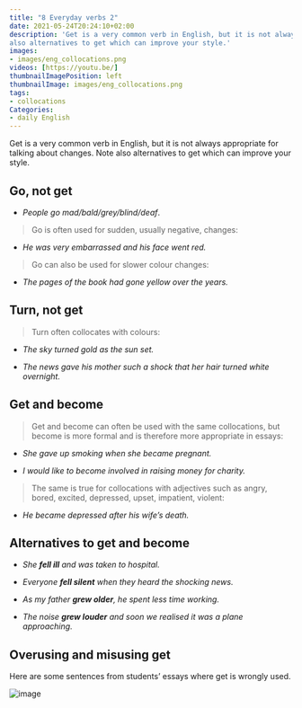 ```yaml
---
title: "8 Everyday verbs 2"
date: 2021-05-24T20:24:10+02:00
description: 'Get is a very common verb in English, but it is not always appropriate for talking about changes. Note
also alternatives to get which can improve your style.'
images:
- images/eng_collocations.png
videos: [https://youtu.be/]
thumbnailImagePosition: left
thumbnailImage: images/eng_collocations.png
tags:
- collocations
Categories:
- daily English
---
```


Get is a very common verb in English, but it is not always appropriate for talking about changes. Note
also alternatives to get which can improve your style.

## Go, not get

* *People go mad/bald/grey/blind/deaf*.

> Go is often used for sudden, usually negative, changes:

* *He was very embarrassed and his face went red.*

> Go can also be used for slower colour changes:

* *The pages of the book had gone yellow over the years.*

## Turn, not get
> Turn often collocates with colours:

* *The sky turned gold as the sun set.*

* *The news gave his mother such a shock that her hair turned white overnight.*

## Get and become
> Get and become can often be used with the same collocations, but become is more formal and is therefore more appropriate in essays:

* *She gave up smoking when she became pregnant.*

* *I would like to become involved in raising money for charity.*

> The same is true for collocations with adjectives such as angry, bored, excited, depressed, upset,
impatient, violent:

* *He became depressed after his wife’s death.*

## Alternatives to get and become

* *She **fell ill** and was taken to hospital.*

* *Everyone **fell silent** when they heard the shocking news.*

* *As my father **grew older**, he spent less time working.*

* *The noise **grew louder** and soon we realised it was a plane approaching.*

## Overusing and misusing get

Here are some sentences from students’ essays where get is wrongly used.

![image](https://user-images.githubusercontent.com/65668613/119400920-19b3b700-bcdb-11eb-8278-cf072343bc4a.png)
